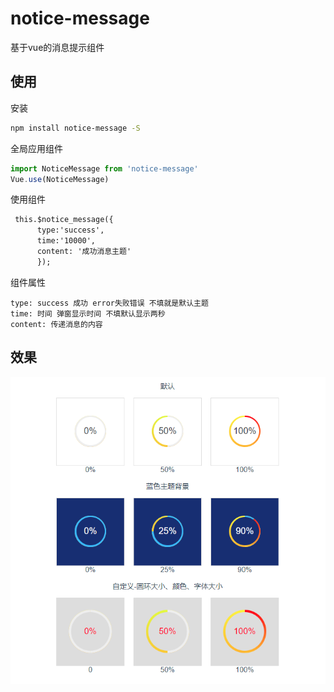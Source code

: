 # notice-message

基于vue的消息提示组件

## 使用

安装
``` bash
npm install notice-message -S
```

全局应用组件
``` javascript
import NoticeMessage from 'notice-message'
Vue.use(NoticeMessage)
```

使用组件
``` html
 this.$notice_message({
      type:'success',
      time:'10000',
      content: '成功消息主题'
      });
```

组件属性
```
type: success 成功 error失败错误 不填就是默认主题
time: 时间 弹窗显示时间 不填默认显示两秒
content: 传递消息的内容
```

## 效果
![image](https://raw.githubusercontent.com/HappyKnow/circular-similarity/master/screen.png)
